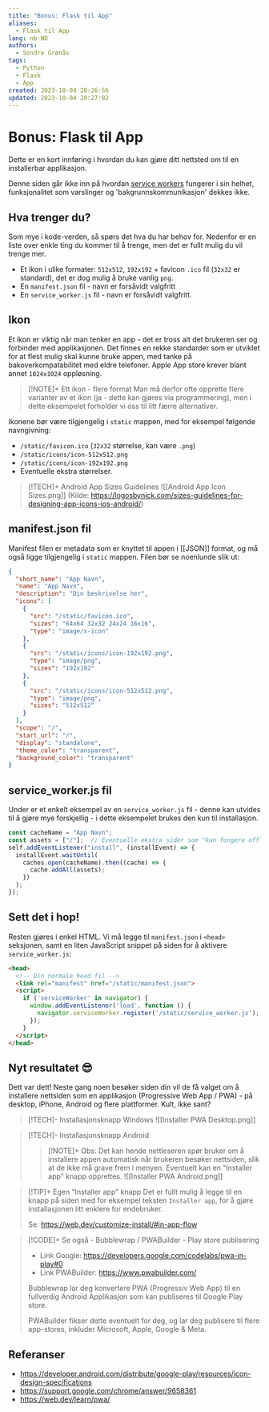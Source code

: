 ```yaml
---
title: "Bonus: Flask til App"
aliases:
  - Flask til App
lang: nb-NO
authors:
  - Sondre Grønås
tags:
  - Python
  - Flask
  - App
created: 2023-10-04 20:26:56
updated: 2023-10-04 20:27:02
---
```

# Bonus: Flask til App
Dette er en kort innføring i hvordan du kan gjøre ditt nettsted om til en installerbar applikasjon.

Denne siden går ikke inn på hvordan [service workers](https://web.dev/learn/pwa/service-workers/) fungerer i sin helhet, funksjonalitet som varslinger og 'bakgrunnskommunikasjon' dekkes ikke.

## Hva trenger du?
Som mye i kode-verden, så spørs det hva du har behov for. Nedenfor er en liste over enkle ting du kommer til å trenge, men det er fullt mulig du vil trenge mer.

- Et ikon i ulike formater: `512x512`, `192x192` + favicon `.ico` fil (`32x32` er standard), det er dog mulig å bruke vanlig `png`.
- En `manifest.json` fil - navn er forsåvidt valgfritt
- En `service_worker.js` fil - navn er forsåvidt valgfritt.

## Ikon
Et ikon er viktig når man tenker en app - det er tross alt det brukeren ser og forbinder med applikasjonen. Det finnes en rekke standarder som er utviklet for at flest mulig skal kunne bruke appen, med tanke på bakoverkompatabilitet med eldre telefoner. Apple App store krever blant annet `1024x1024` oppløsning.

> [!NOTE]+ Ett ikon - flere format
> Man må derfor ofte opprette flere varianter av et ikon (ja - dette kan gjøres via programmering), men i dette eksempelet forholder vi oss til litt færre alternativer.

Ikonene bør være tilgjengelig i `static` mappen, med for eksempel følgende navngivning:

- `/static/favicon.ico` (`32x32` størrelse, kan være `.png`)
- `/static/icons/icon-512x512.png`
- `/static/icons/icon-192x192.png`
- Eventuelle ekstra størrelser.

> [!TECH]+ Android App Sizes Guidelines
> ![[Android App Icon Sizes.png]] 
> (Kilde: https://logosbynick.com/sizes-guidelines-for-designing-app-icons-ios-android/)

## manifest.json fil
Manifest filen er metadata som er knyttet til appen i [[JSON]] format, og må også ligge tilgjengelig i `static` mappen. Filen bør se noenlunde slik ut:

```json title="manifest.json"
{  
  "short_name": "App Navn",  
  "name": "App Navn",
  "description": "Din beskrivelse her",
  "icons": [  
    {  
      "src": "/static/favicon.ico",  
      "sizes": "64x64 32x32 24x24 16x16",  
      "type": "image/x-icon"  
    },  
    {  
      "src": "/static/icons/icon-192x192.png",  
      "type": "image/png",  
      "sizes": "192x192"  
    },  
    {  
      "src": "/static/icons/icon-512x512.png",  
      "type": "image/png",  
      "sizes": "512x512"  
    }  
  ],  
  "scope": "/",  
  "start_url": "/",  
  "display": "standalone",  
  "theme_color": "transparent",  
  "background_color": "transparent"  
}
```

## service_worker.js fil
Under er et enkelt eksempel av en `service_worker.js` fil - denne kan utvides til å gjøre mye forskjellig - i dette eksempelet brukes den kun til installasjon.

```js title="service_worker.js"
const cacheName = "App Navn";  
const assets = ["/"];  // Eventuelle ekstra sider som "kan fungere offline", ikke nødvendig
self.addEventListener("install", (installEvent) => {  
  installEvent.waitUntil(  
    caches.open(cacheName).then((cache) => {  
      cache.addAll(assets);  
    })  
  );  
});
```

## Sett det i hop!
Resten gjøres i enkel HTML. Vi må legge til `manifest.json` i `<head>` seksjonen, samt en liten JavaScript snippet på siden for å aktivere `service_worker.js`:

```html
<head>
  <!-- Din normale head fil -->
  <link rel="manifest" href="/static/manifest.json">
  <script>
    if ('serviceWorker' in navigator) {
      window.addEventListener('load', function () {
        navigator.serviceWorker.register('/static/service_worker.js');
      });
    }
  </script>
</head>
```

## Nyt resultatet 😎
Dett var dett! Neste gang noen besøker siden din vil de få valget om å installere nettsiden som en applikasjon (Progressive Web App / PWA) - på desktop, iPhone, Android og flere plattformer. Kult, ikke sant?

> [!TECH]- Installasjonsknapp Windows
> ![[Installer PWA Desktop.png]]

> [!TECH]- Installasjonsknapp Android
>> [!NOTE]+
>> Obs: Det kan hende nettleseren spør bruker om å installere appen automatisk når brukeren besøker nettsiden, slik at de ikke må grave frem i menyen. Eventuelt kan en "Installer app" knapp opprettes.
> ![[Installer PWA Android.png]]

> [!TIP]+ Egen "Installer app" knapp
 > Det er fullt mulig å legge til en knapp på siden med for eksempel teksten `Installer app`, for å gjøre installasjonen litt enklere for endebruker.
 > 
 > Se: https://web.dev/customize-install/#in-app-flow

> [!CODE]+ Se også - Bubblewrap / PWABuilder - Play store publisering
> - Link Google: https://developers.google.com/codelabs/pwa-in-play#0
> - Link PWABuilder: https://www.pwabuilder.com/
> 
> Bubblewrap lar deg konvertere PWA (Progressiv Web App) til en fullverdig Android Applikasjon som kan publiseres til Google Play store.
> 
> PWABuilder fikser dette eventuelt for deg, og lar deg publisere til flere app-stores, inkluder Microsoft, Apple, Google & Meta.
## Referanser
- https://developer.android.com/distribute/google-play/resources/icon-design-specifications
- https://support.google.com/chrome/answer/9658361
- https://web.dev/learn/pwa/
